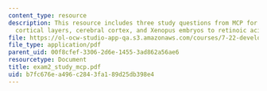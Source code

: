 ```yaml
---
content_type: resource
description: This resource includes three study questions from MCP for Exam II on
  cortical layers, cerebral cortex, and Xenopus embryos to retinoic acid (RA).
file: https://ol-ocw-studio-app-qa.s3.amazonaws.com/courses/7-22-developmental-biology-fall-2005/b7fc676ea496c2843fa189d25db398e4_exam2_study_mcp.pdf
file_type: application/pdf
parent_uid: 00f8cfef-3306-2d6e-1455-3ad862a56ae6
resourcetype: Document
title: exam2_study_mcp.pdf
uid: b7fc676e-a496-c284-3fa1-89d25db398e4
---
```

